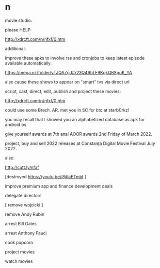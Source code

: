 # n
movie studio:

please HELP:

http://xdrcft.com/n/nfxf/0.htm




additional:

improve these apks to involve rss and cronjobs to keep latest episode available automatically:

https://mega.nz/folder/vTJQAZgJ#r23Q46hLE9KgkQBSpuK_YA

also cause these shows to appear on "smart" tvs via direct url


script, cast, direct, edit, publish and project these movies:

http://xdrcft.com/n/nfxf/0.htm

could use some Brech. AR. met you in SC for btc at starb0rkz!

you may recall that I showed you an alphabetized database as apk for android os.

give yourself awards at 7th anal AOOR awards 2nd Friday of March 2022.

project, buy and sell 2022 releases at Constanța Digital Movie Festival July 2022.

also:

http://cutt.ly/nfxf

[destroyed
https://youtu.be/i8jtlaETmbI
]

improve premium app and finance development deals

delegate directors

[
remove wojcicki
]

remove Andy Rubin

arrest Bill Gates

arrest Anthony Fauci

cook popcorn

project movies

watch movies
